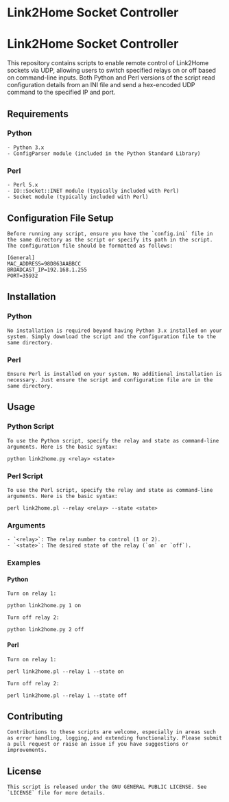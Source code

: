# Link2Home Socket Controller

# Link2Home Socket Controller

This repository contains scripts to enable remote control of Link2Home sockets via UDP, allowing users to switch specified relays on or off based on command-line inputs. Both Python and Perl versions of the script read configuration details from an INI file and send a hex-encoded UDP command to the specified IP and port.

## Requirements

### Python
    - Python 3.x
    - ConfigParser module (included in the Python Standard Library)

### Perl
    - Perl 5.x
    - IO::Socket::INET module (typically included with Perl)
    - Socket module (typically included with Perl)

## Configuration File Setup

    Before running any script, ensure you have the `config.ini` file in the same directory as the script or specify its path in the script. The configuration file should be formatted as follows:

    [General]
    MAC_ADDRESS=98D863AABBCC
    BROADCAST_IP=192.168.1.255
    PORT=35932

## Installation

### Python
    No installation is required beyond having Python 3.x installed on your system. Simply download the script and the configuration file to the same directory.

### Perl
    Ensure Perl is installed on your system. No additional installation is necessary. Just ensure the script and configuration file are in the same directory.

## Usage

### Python Script

    To use the Python script, specify the relay and state as command-line arguments. Here is the basic syntax:

    python link2home.py <relay> <state>

### Perl Script

    To use the Perl script, specify the relay and state as command-line arguments. Here is the basic syntax:

    perl link2home.pl --relay <relay> --state <state>

### Arguments

    - `<relay>`: The relay number to control (1 or 2).
    - `<state>`: The desired state of the relay (`on` or `off`).

### Examples

#### Python

    Turn on relay 1:

    python link2home.py 1 on

    Turn off relay 2:

    python link2home.py 2 off

#### Perl

    Turn on relay 1:

    perl link2home.pl --relay 1 --state on

    Turn off relay 2:

    perl link2home.pl --relay 1 --state off

## Contributing

    Contributions to these scripts are welcome, especially in areas such as error handling, logging, and extending functionality. Please submit a pull request or raise an issue if you have suggestions or improvements.

## License

    This script is released under the GNU GENERAL PUBLIC LICENSE. See `LICENSE` file for more details.
